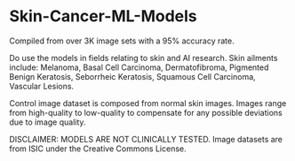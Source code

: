 # Skin-Cancer-ML-Models
Compiled from over 3K image sets with a 95% accuracy rate. 

Do use the models in fields relating to skin and AI research.
Skin ailments include: 
Melanoma, 
Basal Cell Carcinoma,
Dermatofibroma,
Pigmented Benign Keratosis,
Seborrheic Keratosis,
Squamous Cell Carcinoma,
Vascular Lesions.

Control image dataset is composed from normal skin images.
Images range from high-quality to low-quality to compensate for any possible deviations due to image quality.


DISCLAIMER: MODELS ARE NOT CLINICALLY TESTED.
Image datasets are from ISIC under the Creative Commons License.

